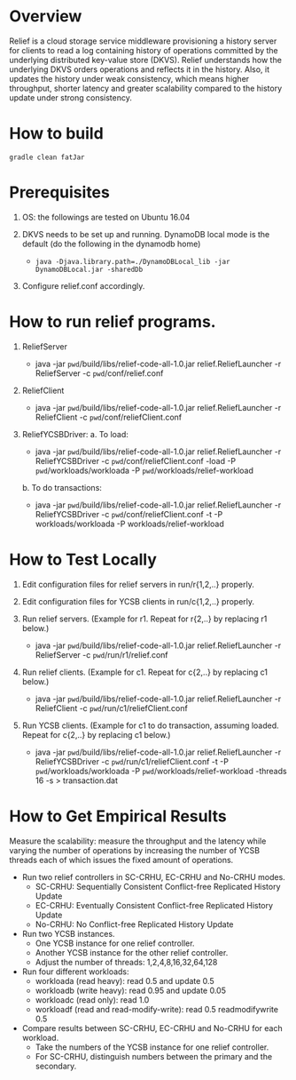 # Overview

Relief is a cloud storage service middleware provisioning a history server for clients to read a log containing history of operations committed by the underlying distributed key-value store (DKVS). Relief understands how the underlying DKVS orders operations and reflects it in the history. Also, it updates the history under weak consistency, which means higher throughput, shorter latency and greater scalability compared to the history update under strong consistency.

# How to build

`gradle clean fatJar`

# Prerequisites

1. OS: the followings are tested on Ubuntu 16.04

2. DKVS needs to be set up and running. DynamoDB local mode is the default (do the following in the dynamodb home)
   - `java -Djava.library.path=./DynamoDBLocal_lib -jar DynamoDBLocal.jar -sharedDb`
   
3. Configure relief.conf accordingly.

# How to run relief programs.

1. ReliefServer
   - java -jar `pwd`/build/libs/relief-code-all-1.0.jar relief.ReliefLauncher -r ReliefServer -c `pwd`/conf/relief.conf

2. ReliefClient
   - java -jar `pwd`/build/libs/relief-code-all-1.0.jar relief.ReliefLauncher -r ReliefClient -c `pwd`/conf/reliefClient.conf

3. ReliefYCSBDriver:
   a. To load:
      - java -jar `pwd`/build/libs/relief-code-all-1.0.jar relief.ReliefLauncher -r ReliefYCSBDriver -c `pwd`/conf/reliefClient.conf -load -P `pwd`/workloads/workloada -P `pwd`/workloads/relief-workload

   b. To do transactions:
      - java -jar `pwd`/build/libs/relief-code-all-1.0.jar relief.ReliefLauncher -r ReliefYCSBDriver -c `pwd`/conf/reliefClient.conf -t -P workloads/workloada -P workloads/relief-workload

# How to Test Locally

1. Edit configuration files for relief servers in run/r{1,2,..} properly.

2. Edit configuration files for YCSB clients in run/c{1,2,..} properly.

3. Run relief servers. (Example for r1. Repeat for r{2,..} by replacing r1 below.)
   - java -jar `pwd`/build/libs/relief-code-all-1.0.jar relief.ReliefLauncher -r ReliefServer -c `pwd`/run/r1/relief.conf

4. Run relief clients. (Example for c1. Repeat for c{2,..} by replacing c1 below.)
   - java -jar `pwd`/build/libs/relief-code-all-1.0.jar relief.ReliefLauncher -r ReliefClient -c `pwd`/run/c1/reliefClient.conf

5. Run YCSB clients. (Example for c1 to do transaction, assuming loaded. Repeat for c{2,..} by replacing c1 below.)
      - java -jar `pwd`/build/libs/relief-code-all-1.0.jar relief.ReliefLauncher -r ReliefYCSBDriver -c `pwd`/run/c1/reliefClient.conf -t -P `pwd`/workloads/workloada -P `pwd`/workloads/relief-workload -threads 16 -s > transaction.dat

# How to Get Empirical Results

Measure the scalability: measure the throughput and the latency while varying the number of operations by increasing the number of YCSB threads each of which issues the fixed amount of operations.
   - Run two relief controllers in SC-CRHU, EC-CRHU and No-CRHU modes.
     - SC-CRHU: Sequentially Consistent Conflict-free Replicated History Update
     - EC-CRHU: Eventually Consistent Conflict-free Replicated History Update
     - No-CRHU: No Conflict-free Replicated History Update
   - Run two YCSB instances.
     - One YCSB instance for one relief controller.
     - Another YCSB instance for the other relief controller.
     - Adjust the number of threads: 1,2,4,8,16,32,64,128
   - Run four different workloads:
     - workloada (read heavy): read 0.5 and update 0.5
     - workloadb (write heavy): read 0.95 and update 0.05
     - workloadc (read only): read 1.0
     - workloadf (read and read-modify-write): read 0.5 readmodifywrite 0.5
   - Compare results between SC-CRHU, EC-CRHU and No-CRHU for each workload.
     - Take the numbers of the YCSB instance for one relief controller.
     - For SC-CRHU, distinguish numbers between the primary and the secondary.
     
   

